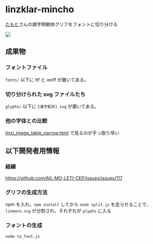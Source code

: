 # linzklar-mincho

[たもと](https://twitter.com/tamoto_0x0)さんの燐字明朝体グリフをフォントに切り分ける

![](https://raw.githubusercontent.com/sozysozbot/linzklar-mincho/master/linmarn.svg)


## 成果物

### フォントファイル
`fonts/` 以下に ttf と woff が置いてある。

### 切り分けられた svg ファイルたち
`glyphs/` 以下に `{漢字転写}.svg` が置いてある。

### 他の字体との比較
[linzi_image_table_narrow.html](http://jurliyuuri.com/lin-marn/linzi_image_table_narrow.html) で見るのが手っ取り早い

## 以下開発者用情報

### 経緯
https://github.com/AIL-MO-LETI-CEP/issues/issues/117

### グリフの生成方法
npm を入れ、`npm install` してから `node split.js` を走らせることで、 `linmarn.svg` が分割され、それぞれが `glyphs` に入る

### フォントの生成
`node to_font.js`

